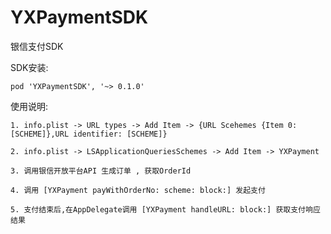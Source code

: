 # YXPaymentSDK
银信支付SDK

SDK安装:

    pod 'YXPaymentSDK', '~> 0.1.0'


使用说明:
	
	1. info.plist -> URL types -> Add Item -> {URL Scehemes {Item 0: [SCHEME]},URL identifier: [SCHEME]}

	2. info.plist -> LSApplicationQueriesSchemes -> Add Item -> YXPayment

	3. 调用银信开放平台API 生成订单 , 获取OrderId

	4. 调用 [YXPayment payWithOrderNo: scheme: block:] 发起支付

	5. 支付结束后,在AppDelegate调用 [YXPayment handleURL: block:] 获取支付响应结果